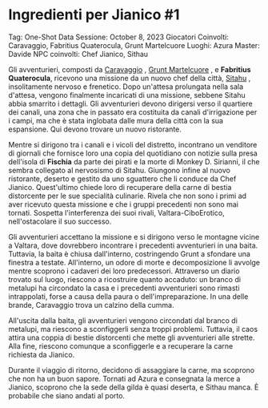 # Ingredienti per Jianico #1

Tag: One-Shot
Data Sessione: October 8, 2023
Giocatori Coinvolti: Caravaggio, Fabritius Quaterocula, Grunt Martelcuore
Luoghi: Azura
Master: Davide
NPC coinvolti: Chef Jianico, Sithau

Gli avventurieri, composti da [Caravaggio](Caravaggio%20085126a6bfcc4e48a2f654c751f29d4d.md) , [Grunt Martelcuore](Grunt%20Martelcuore%20904d4cbd76ee43c29753bdefdc19d019.md) , e **Fabritius Quaterocula**, ricevono una missione da un nuovo chef della città, [Sitahu](Sitahu%203e1abded771c4c39a375ae0243478a44.md) , insolitamente nervoso e frenetico. Dopo un'attesa prolungata nella sala d'attesa, vengono finalmente incaricati di una missione, sebbene Sitahu abbia smarrito i dettagli. Gli avventurieri devono dirigersi verso il quartiere dei canali, una zona che in passato era costituita da canali d'irrigazione per i campi, ma che è stata inglobata dalle mura della città con la sua espansione. Qui devono trovare un nuovo ristorante.

Mentre si dirigono tra i canali e i vicoli del distretto, incontrano un venditore di giornali che fornisce loro una copia del quotidiano con notizie sulla presa dell'isola di **Fischia** da parte dei pirati e la morte di Monkey D. Sirianni, il che sembra collegato al nervosismo di Sitahu. Giungono infine al nuovo ristorante, deserto e gestito da uno sguattero che li conduce da Chef Jianico. Quest'ultimo chiede loro di recuperare della carne di bestia distorcente per le sue specialità culinarie. Rivela che non sono i primi ad aver ricevuto questa missione e che i gruppi precedenti non sono mai tornati. Sospetta l'interferenza dei suoi rivali, Valtara-CiboErotico, nell'ostacolare il suo successo.

Gli avventurieri accettano la missione e si dirigono verso le montagne vicine a Valtara, dove dovrebbero incontrare i precedenti avventurieri in una baita. Tuttavia, la baita è chiusa dall'interno, costringendo Grunt a sfondare una finestra a testate. All'interno, un odore di morte e decomposizione li avvolge mentre scoprono i cadaveri dei loro predecessori. Attraverso un diario trovato sul luogo, riescono a ricostruire quanto accaduto: un branco di metalupi ha circondato la casa e i precedenti avventurieri sono rimasti intrappolati, forse a causa della paura o dell'impreparazione. In una delle brande, Caravaggio trova un calzino della cumma.

All'uscita dalla baita, gli avventurieri vengono circondati dal branco di metalupi, ma riescono a sconfiggerli senza troppi problemi. Tuttavia, il caos attira una coppia di bestie distorcenti che mette gli avventurieri alle strette. Alla fine, riescono comunque a sconfiggerle e a recuperare la carne richiesta da Jianico.

Durante il viaggio di ritorno, decidono di assaggiare la carne, ma scoprono che non ha un buon sapore. Tornati ad Azura e consegnata la merce a Jianico, scoprono che la sede della gilda è quasi deserta, e Sithau manca. È probabile che siano andati al porto.